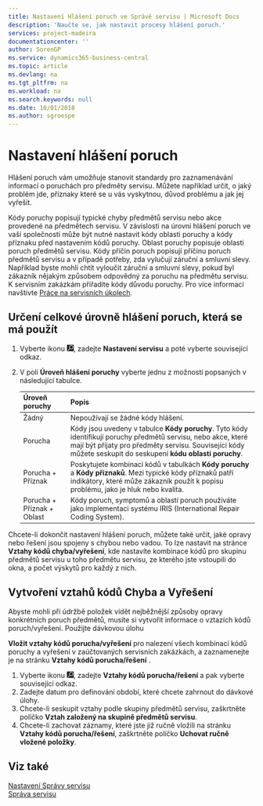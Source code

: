 ```yaml
---
title: Nastavení Hlášení poruch ve Správě servisu | Microsoft Docs
description: 'Naučte se, jak nastavit procesy hlášení poruch.'
services: project-madeira
documentationcenter: ''
author: SorenGP
ms.service: dynamics365-business-central
ms.topic: article
ms.devlang: na
ms.tgt_pltfrm: na
ms.workload: na
ms.search.keywords: null
ms.date: 10/01/2018
ms.author: sgroespe
---
```


# <a name="set-up-fault-reporting"></a>Nastavení hlášení poruch
Hlášení poruch vám umožňuje stanovit standardy pro zaznamenávání informací o poruchách pro předměty servisu. Můžete například určit, o jaký problém jde, příznaky které se u vás vyskytnou, důvod problému a jak jej vyřešit.  

Kódy poruchy popisují typické chyby předmětů servisu nebo akce provedené na předmětech servisu. V závislosti na úrovni hlášení poruch ve vaší společnosti může být nutné nastavit kódy oblasti poruchy a kódy příznaku před nastavením kódů poruchy. Oblast poruchy popisuje oblasti poruch předmětů servisu. Kódy příčin poruch popisují příčinu poruch předmětů servisu a v případě potřeby, zda vylučují záruční a smluvní slevy. Například byste mohli chtít vyloučit záruční a smluvní slevy, pokud byl zákazník nějakým způsobem odpovědný za poruchu na předmětu servisu. K servisním zakázkám přiřadíte kódy důvodu poruchy. Pro více informací navštivte [Práce na servisních úkolech](service-how-to-work-on-service-tasks.md).  

## <a name="to-specify-the-overall-level-of-fault-reporting-to-use"></a>Určení celkové úrovně hlášení poruch, která se má použít
1. Vyberte ikonu ![Žárovky, která otevře funkci Řekněte mi](media/ui-search/search_small.png "Řekněte mi, co chcete dělat"), zadejte **Nastavení servisu** a poté vyberte související odkaz.
2. V poli **Úroveň hlášení poruchy** vyberte jednu z možností popsaných v následující tabulce.  

    |**Úroveň poruchy**|**Popis**|  
    |------------|-------------|  
    |Žádný | Nepoužívají se žádné kódy hlášení.|  
    |Porucha | Kódy jsou uvedeny v tabulce **Kódy poruchy**. Tyto kódy identifikují poruchy předmětů servisu, nebo akce, které mají být přijaty pro předměty servisu. Související kódy můžete seskupit do seskupení **kódu oblasti poruchy**.|  
    |Porucha + Příznak | Poskytujete kombinaci kódů v tabulkách **Kódy poruchy** a **Kódy příznaků**. Mezi typické kódy příznaků patří indikátory, které může zákazník použít k popisu problému, jako je hluk nebo kvalita.|  
    |Porucha + Příznak + Oblast | Kódy poruch, symptomů a oblastí poruch používáte jako implementaci systému IRIS (International Repair Coding System).|  

Chcete-li dokončit nastavení hlášení poruch, můžete také určit, jaké opravy nebo řešení jsou spojeny s chybou nebo vadou. To lze nastavit na stránce **Vztahy kódů chyba/vyřešení**, kde nastavíte kombinace kódů pro skupinu předmětů servisu u toho předmětu servisu, ze kterého jste vstoupili do okna, a počet výskytů pro každý z nich.

## <a name="to-create-fault-and-resolution-code-relationships"></a>Vytvoření vztahů kódů Chyba a Vyřešení
<!--this needs to go in a working with topic--> Abyste mohli při údržbě položek vidět nejběžnější způsoby opravy konkrétních poruch předmětů, musíte si vytvořit informace o vztazích kódů poruch/vyřešení. Použijte dávkovou úlohu 
**Vložit vztahy kódů porucha/vyřešení** pro nalezení všech kombinací kódů poruchy a vyřešení v zaúčtovaných  servisních zakázkách, a zaznamenejte je na stránku **Vztahy kódů porucha/řešení** .

1. Vyberte ikonu ![Žárovky, která otevře funkci Řekněte mi](media/ui-search/search_small.png "Řekněte mi, co chcete dělat"), zadejte **Vztahy kódů porucha/řešení** a pak vyberte související odkaz.  
2. Zadejte datum pro definování období, které chcete zahrnout do dávkové úlohy.  
3. Chcete-li seskupit vztahy podle skupiny předmětů servisu, zaškrtněte políčko **Vztah založený na skupině předmětů servisu**.  
4. Chcete-li zachovat záznamy, které jste již ručně vložili na stránku **Vztahy kódů  porucha/řešení**, zaškrtněte políčko **Uchovat ručně vložené položky**.  

## <a name="see-also"></a>Viz také
[Nastavení Správy servisu](service-setup-service.md)  
[Správa servisu](service-service.md)  
